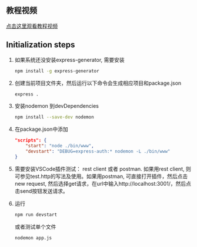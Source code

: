 ## 教程视频
[点击这里观看教程视频](https://www.bilibili.com/video/av49391383/?vd_source=3703b240ee351fea2917407ab83866fc)

## Initialization steps

1. 如果系统还没安装express-generator, 需要安装

    ```sh
    npm install -g express-generator
    ```

2. 创建当前项目文件夹，然后运行以下命令会生成相应项目和package.json

    ```sh
    express .
    ```

3. 安装nodemon 到devDependencies

    ```sh
    npm install --save-dev nodemon
    ```

4. 在package.json中添加

    ```json
    "scripts": {
        "start": "node ./bin/www",
        "devstart": "DEBUG=express-auth:* nodemon -L ./bin/www"
    }
    ```

5. 需要安装VSCode插件测试： rest client 或者 postman. 如果用rest client, 则可参见test.http的写法及使用。如果用postman, 可直接打开插件，然后点击new request, 然后选择get请求，在url中输入http://localhost:3001/，然后点击send按钮发送请求。

6. 运行

    ```sh
    npm run devstart
    ```

    或者测试单个文件

    ```sh
    nodemon app.js
    ```
